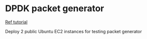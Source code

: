 # DPDK packet generator

[Ref tutorial]()

Deploy 2 public Ubuntu EC2 instances for testing packet generator

